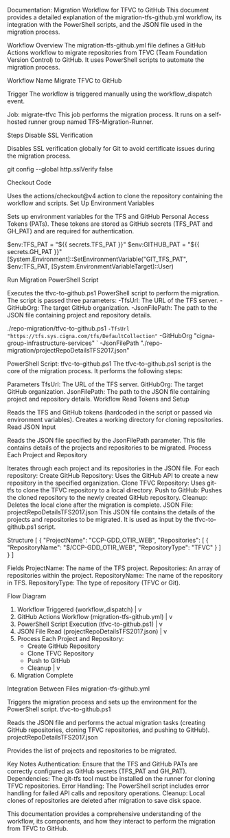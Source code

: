 Documentation: Migration Workflow for TFVC to GitHub
This document provides a detailed explanation of the migration-tfs-github.yml workflow, its integration with the PowerShell scripts, and the JSON file used in the migration process.

Workflow Overview
The migration-tfs-github.yml file defines a GitHub Actions workflow to migrate repositories from TFVC (Team Foundation Version Control) to GitHub. It uses PowerShell scripts to automate the migration process.

Workflow Name
Migrate TFVC to GitHub

Trigger
The workflow is triggered manually using the workflow_dispatch event.

Job: migrate-tfvc
This job performs the migration process. It runs on a self-hosted runner group named TFS-Migration-Runner.

Steps
Disable SSL Verification

Disables SSL verification globally for Git to avoid certificate issues during the migration process.

git config --global http.sslVerify false

Checkout Code

Uses the actions/checkout@v4 action to clone the repository containing the workflow and scripts.
Set Up Environment Variables

Sets up environment variables for the TFS and GitHub Personal Access Tokens (PATs). These tokens are stored as GitHub secrets (TFS_PAT and GH_PAT) and are required for authentication.

$env:TFS_PAT = "${{ secrets.TFS_PAT }}"
$env:GITHUB_PAT = "${{ secrets.GH_PAT }}"
[System.Environment]::SetEnvironmentVariable("GIT_TFS_PAT", $env:TFS_PAT, [System.EnvironmentVariableTarget]::User)

Run Migration PowerShell Script

Executes the tfvc-to-github.ps1 PowerShell script to perform the migration. The script is passed three parameters:
-TfsUrl: The URL of the TFS server.
-GitHubOrg: The target GitHub organization.
-JsonFilePath: The path to the JSON file containing project and repository details.

./repo-migration/tfvc-to-github.ps1 `
    -TfsUrl "https://tfs.sys.cigna.com/tfs/DefaultCollection" `
    -GitHubOrg "cigna-group-infrastructure-services" `
    -JsonFilePath "./repo-migration/projectRepoDetailsTFS2017.json"


PowerShell Script: tfvc-to-github.ps1
The tfvc-to-github.ps1 script is the core of the migration process. It performs the following steps:

Parameters
TfsUrl: The URL of the TFS server.
GitHubOrg: The target GitHub organization.
JsonFilePath: The path to the JSON file containing project and repository details.
Workflow
Read Tokens and Setup

Reads the TFS and GitHub tokens (hardcoded in the script or passed via environment variables).
Creates a working directory for cloning repositories.
Read JSON Input

Reads the JSON file specified by the JsonFilePath parameter. This file contains details of the projects and repositories to be migrated.
Process Each Project and Repository

Iterates through each project and its repositories in the JSON file.
For each repository:
Create GitHub Repository: Uses the GitHub API to create a new repository in the specified organization.
Clone TFVC Repository: Uses git-tfs to clone the TFVC repository to a local directory.
Push to GitHub: Pushes the cloned repository to the newly created GitHub repository.
Cleanup: Deletes the local clone after the migration is complete.
JSON File: projectRepoDetailsTFS2017.json
This JSON file contains the details of the projects and repositories to be migrated. It is used as input by the tfvc-to-github.ps1 script.

Structure
[
    {
        "ProjectName": "CCP-GDD_OTIR_WEB",
        "Repositories": [
            {
                "RepositoryName": "$/CCP-GDD_OTIR_WEB",
                "RepositoryType": "TFVC"
            }
        ]
    }
]

Fields
ProjectName: The name of the TFS project.
Repositories: An array of repositories within the project.
RepositoryName: The name of the repository in TFS.
RepositoryType: The type of repository (TFVC or Git).

Flow Diagram

1. Workflow Triggered (workflow_dispatch)
   |
   v
2. GitHub Actions Workflow (migration-tfs-github.yml)
   |
   v
3. PowerShell Script Execution (tfvc-to-github.ps1)
   |
   v
4. JSON File Read (projectRepoDetailsTFS2017.json)
   |
   v
5. Process Each Project and Repository:
   - Create GitHub Repository
   - Clone TFVC Repository
   - Push to GitHub
   - Cleanup
   |
   v
6. Migration Complete

Integration Between Files
migration-tfs-github.yml

Triggers the migration process and sets up the environment for the PowerShell script.
tfvc-to-github.ps1

Reads the JSON file and performs the actual migration tasks (creating GitHub repositories, cloning TFVC repositories, and pushing to GitHub).
projectRepoDetailsTFS2017.json

Provides the list of projects and repositories to be migrated.

Key Notes
Authentication: Ensure that the TFS and GitHub PATs are correctly configured as GitHub secrets (TFS_PAT and GH_PAT).
Dependencies: The git-tfs tool must be installed on the runner for cloning TFVC repositories.
Error Handling: The PowerShell script includes error handling for failed API calls and repository operations.
Cleanup: Local clones of repositories are deleted after migration to save disk space.

This documentation provides a comprehensive understanding of the workflow, its components, and how they interact to perform the migration from TFVC to GitHub.
